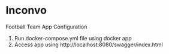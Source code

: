 # Inconvo
Football Team App Configuration

1. Run docker-compose.yml file using docker app
2. Access app using http://localhost:8080/swagger/index.html
